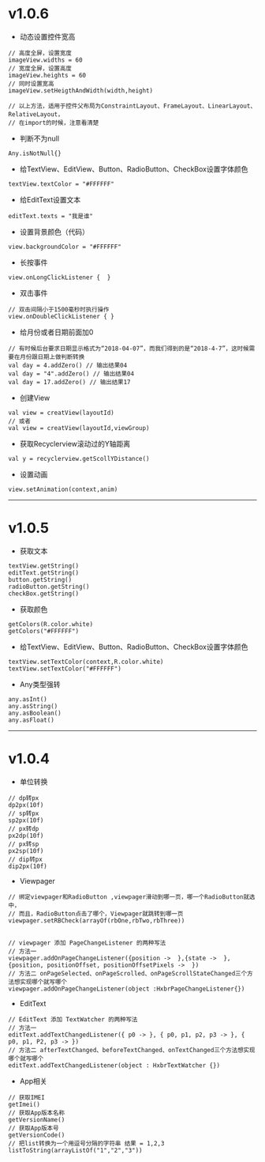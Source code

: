 # v1.0.6



 - 动态设置控件宽高

```
// 高度全屏，设置宽度
imageView.widths = 60
// 宽度全屏，设置高度
imageView.heights = 60
// 同时设置宽高
imageView.setHeigthAndWidth(width,height)

// 以上方法，适用于控件父布局为ConstraintLayout、FrameLayout、LinearLayout、RelativeLayout，
// 在import的时候，注意看清楚
```

 - 判断不为null
 
```
Any.isNotNull{}
```

 - 给TextView、EditView、Button、RadioButton、CheckBox设置字体颜色
 
```
textView.textColor = "#FFFFFF"
```

 -  给EditText设置文本
```
editText.texts = "我是谁"
```
 -  设置背景颜色（代码）
```
view.backgroundColor = "#FFFFFF"
```

 -  长按事件
```
view.onLongClickListener {  }
```
-  双击事件
```
// 双击间隔小于1500毫秒时执行操作
view.onDoubleClickListener { }
```
- 给月份或者日期前面加0

```
// 有时候后台要求日期显示格式为“2018-04-07”，而我们得到的是“2018-4-7”，这时候需要在月份跟日期上做判断转换
val day = 4.addZero() // 输出结果04
val day = "4".addZero() // 输出结果04
val day = 17.addZero() // 输出结果17
```
- 创建View

```
val view = creatView(layoutId)
// 或者
val view = creatView(layoutId,viewGroup)
```
- 获取Recyclerview滚动过的Y轴距离

```
val y = recyclerview.getScollYDistance()
```
- 设置动画

```
view.setAnimation(context,anim)
```


----------


# v1.0.5



 - 获取文本

```
textView.getString()
editText.getString()
button.getString()
radioButton.getString()
checkBox.getString()
```

 - 获取颜色
 
```
getColors(R.color.white)
getColors("#FFFFFF")
```

 - 给TextView、EditView、Button、RadioButton、CheckBox设置字体颜色
 
```
textView.setTextColor(context,R.color.white)
textView.setTextColor("#FFFFFF")
```

 -  Any类型强转
```
any.asInt()
any.asString()
any.asBoolean()
any.asFloat()
```


----------

# v1.0.4



 - 单位转换

```
// dp转px
dp2px(10f)
// sp转px
sp2px(10f)
// px转dp
px2dp(10f)
// px转sp
px2sp(10f)
// dip转px
dip2px(10f)
```

 - Viewpager
 

```
// 绑定viewpager和RadioButton ,viewpager滑动到哪一页，哪一个RadioButton就选中，
// 而且，RadioButton点击了哪个，Viewpager就跳转到哪一页
viewpager.setRBCheck(arrayOf(rbOne,rbTwo,rbThree))


// viewpager 添加 PageChangeListener 的两种写法
// 方法一
viewpager.addOnPageChangeListener({position ->  },{state ->  },
{position, positionOffset, positionOffsetPixels ->  })
// 方法二 onPageSelected、onPageScrolled、onPageScrollStateChanged三个方法想实现哪个就写哪个
viewpager.addOnPageChangeListener(object :HxbrPageChangeListener{})
```

 - EditText
 

```
// EditText 添加 TextWatcher 的两种写法
// 方法一
editText.addTextChangedListener({ p0 -> }, { p0, p1, p2, p3 -> }, { p0, p1, P2, p3 -> })
// 方法二 afterTextChanged、beforeTextChanged、onTextChanged三个方法想实现哪个就写哪个
editText.addTextChangedListener(object : HxbrTextWatcher {})
```

 -  App相关

```
// 获取IMEI
getImei()
// 获取App版本名称
getVersionName()
// 获取App版本号
getVersionCode()
// 把list转换为一个用逗号分隔的字符串 结果 = 1,2,3
listToString(arrayListOf("1","2","3"))
```
